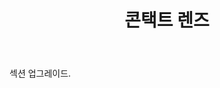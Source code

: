 ﻿---
layout: page

title: 콘택트 렌즈
breadcrumb: 콘택트 렌즈

meta: 콘택트 렌즈

og: img/contacts.png

lang: kr
ref: contacts
---


섹션 업그레이드.
